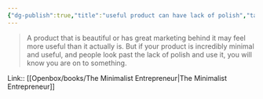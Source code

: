 ```yaml
---
{"dg-publish":true,"title":"useful product can have lack of polish","tags":["quotes"],"date":"2024-04-02T09:03:35+03:00","modified_at":"2024-07-25T11:26:46+03:00","aliases":"useful product can have lack of polish","dg-path":"/quotes/202404020904.md","permalink":"/quotes/202404020904/","dgPassFrontmatter":true}
---
```



> A product that is beautiful or has great marketing behind it may feel more useful than it actually is. But if your product is incredibly minimal and useful, and people look past the lack of polish and use it, you will know you are on to something.


Link:: [[Openbox/books/The Minimalist Entrepreneur\|The Minimalist Entrepreneur]]
